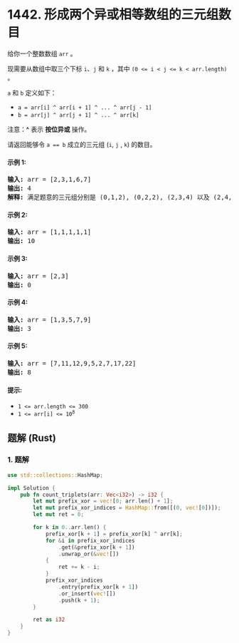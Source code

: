 # 1442. 形成两个异或相等数组的三元组数目
给你一个整数数组 `arr` 。

现需要从数组中取三个下标 `i`、`j` 和 `k` ，其中 `(0 <= i < j <= k < arr.length)` 。

`a` 和 `b` 定义如下：
* `a = arr[i] ^ arr[i + 1] ^ ... ^ arr[j - 1]`
* `b = arr[j] ^ arr[j + 1] ^ ... ^ arr[k]`

注意：**^** 表示 **按位异或** 操作。

请返回能够令 `a == b` 成立的三元组 (`i`, `j` , `k`) 的数目。

#### 示例 1:
<pre>
<strong>输入:</strong> arr = [2,3,1,6,7]
<strong>输出:</strong> 4
<strong>解释:</strong> 满足题意的三元组分别是 (0,1,2), (0,2,2), (2,3,4) 以及 (2,4,4)
</pre>

#### 示例 2:
<pre>
<strong>输入:</strong> arr = [1,1,1,1,1]
<strong>输出:</strong> 10
</pre>

#### 示例 3:
<pre>
<strong>输入:</strong> arr = [2,3]
<strong>输出:</strong> 0
</pre>

#### 示例 4:
<pre>
<strong>输入:</strong> arr = [1,3,5,7,9]
<strong>输出:</strong> 3
</pre>

#### 示例 5:
<pre>
<strong>输入:</strong> arr = [7,11,12,9,5,2,7,17,22]
<strong>输出:</strong> 8
</pre>

#### 提示:
* `1 <= arr.length <= 300`
* <code>1 <= arr[i] <= 10<sup>8</sup></code>

## 题解 (Rust)

### 1. 题解
```Rust
use std::collections::HashMap;

impl Solution {
    pub fn count_triplets(arr: Vec<i32>) -> i32 {
        let mut prefix_xor = vec![0; arr.len() + 1];
        let mut prefix_xor_indices = HashMap::from([(0, vec![0])]);
        let mut ret = 0;

        for k in 0..arr.len() {
            prefix_xor[k + 1] = prefix_xor[k] ^ arr[k];
            for &i in prefix_xor_indices
                .get(&prefix_xor[k + 1])
                .unwrap_or(&vec![])
            {
                ret += k - i;
            }
            prefix_xor_indices
                .entry(prefix_xor[k + 1])
                .or_insert(vec![])
                .push(k + 1);
        }

        ret as i32
    }
}
```
